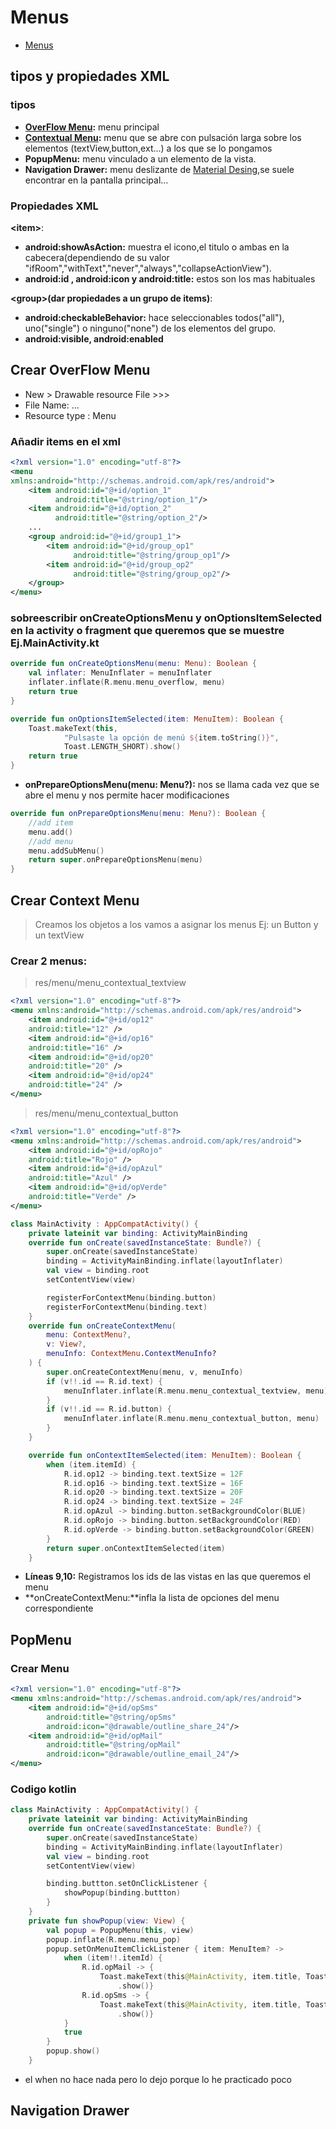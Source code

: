 # Menus

- [Menus](https://developer.android.com/guide/topics/ui/menus?hl=es)

## tipos y  propiedades XML

### tipos

- **[OverFlow Menu](#crear-overflow-menu):** menu principal 
- **[Contextual Menu](#crear-context-menu):** menu que se abre con pulsación larga sobre los elementos (textView,button,ext...) a los que se lo pongamos 
- **PopupMenu:** menu vinculado a un elemento de la vista.
- **Navigation Drawer:** menu deslizante de [Material Desing](https://material.io/components/navigation-drawer#usage),se suele encontrar en la pantalla principal...

### Propiedades XML

**\<item\>**:

- **android:showAsAction:** muestra el icono,el titulo o ambas en la cabecera(dependiendo de su valor "ifRoom","withText","never","always","collapseActionView").
- **android:id , android:icon y android:title:** estos son los mas habituales

**\<group\>(dar propiedades a un grupo de items)**:

- **android:checkableBehavior:** hace seleccionables todos("all"), uno("single") o ninguno("none") de los elementos del grupo.
- **android:visible, android:enabled**

## Crear OverFlow Menu

- New > Drawable resource File >>>  
- File Name: ...
- Resource type : Menu

### Añadir items en el xml

```xml
<?xml version="1.0" encoding="utf-8"?>
<menu
xmlns:android="http://schemas.android.com/apk/res/android">
    <item android:id="@+id/option_1"
          android:title="@string/option_1"/>
    <item android:id="@+id/option_2"
          android:title="@string/option_2"/>
    ...
    <group android:id="@+id/group1_1">
        <item android:id="@+id/group_op1"
              android:title="@string/group_op1"/>
        <item android:id="@+id/group_op2"
              android:title="@string/group_op2"/>
    </group>
</menu>
```

### sobreescribir **onCreateOptionsMenu** y **onOptionsItemSelected** en la activity o fragment que queremos que se muestre Ej.MainActivity.kt

```kt
override fun onCreateOptionsMenu(menu: Menu): Boolean {
    val inflater: MenuInflater = menuInflater
    inflater.inflate(R.menu.menu_overflow, menu)
    return true
}
```

```kt
override fun onOptionsItemSelected(item: MenuItem): Boolean {
    Toast.makeText(this,
            "Pulsaste la opción de menú ${item.toString()}",
            Toast.LENGTH_SHORT).show()
    return true
}

```

- **onPrepareOptionsMenu(menu: Menu?):** nos se llama cada vez que se abre el menu y nos permite hacer modificaciones

```kt
override fun onPrepareOptionsMenu(menu: Menu?): Boolean {
    //add item
    menu.add()
    //add menu
    menu.addSubMenu()
    return super.onPrepareOptionsMenu(menu)
}
```

## Crear Context Menu

> Creamos los objetos a los vamos a asignar los menus Ej: un Button y un textView

### Crear 2 menus:

> res/menu/menu_contextual_textview

```xml
<?xml version="1.0" encoding="utf-8"?>
<menu xmlns:android="http://schemas.android.com/apk/res/android">
    <item android:id="@+id/op12"
    android:title="12" />
    <item android:id="@+id/op16"
    android:title="16" />
    <item android:id="@+id/op20"
    android:title="20" />
    <item android:id="@+id/op24"
    android:title="24" />
</menu>
```

> res/menu/menu_contextual_button

```xml
<?xml version="1.0" encoding="utf-8"?>
<menu xmlns:android="http://schemas.android.com/apk/res/android">
    <item android:id="@+id/opRojo"
    android:title="Rojo" />
    <item android:id="@+id/opAzul"
    android:title="Azul" />
    <item android:id="@+id/opVerde"
    android:title="Verde" />
</menu>
```

```kt {highlight=[9,10]}
class MainActivity : AppCompatActivity() {
    private lateinit var binding: ActivityMainBinding
    override fun onCreate(savedInstanceState: Bundle?) {
        super.onCreate(savedInstanceState)
        binding = ActivityMainBinding.inflate(layoutInflater)
        val view = binding.root
        setContentView(view)

        registerForContextMenu(binding.button)
        registerForContextMenu(binding.text)
    }
    override fun onCreateContextMenu(
        menu: ContextMenu?,
        v: View?,
        menuInfo: ContextMenu.ContextMenuInfo?
    ) {
        super.onCreateContextMenu(menu, v, menuInfo)
        if (v!!.id == R.id.text) {
            menuInflater.inflate(R.menu.menu_contextual_textview, menu)
        }
        if (v!!.id == R.id.button) {
            menuInflater.inflate(R.menu.menu_contextual_button, menu)
        }
    }

    override fun onContextItemSelected(item: MenuItem): Boolean {
        when (item.itemId) {
            R.id.op12 -> binding.text.textSize = 12F
            R.id.op16 -> binding.text.textSize = 16F
            R.id.op20 -> binding.text.textSize = 20F
            R.id.op24 -> binding.text.textSize = 24F
            R.id.opAzul -> binding.button.setBackgroundColor(BLUE)
            R.id.opRojo -> binding.button.setBackgroundColor(RED)
            R.id.opVerde -> binding.button.setBackgroundColor(GREEN)
        }
        return super.onContextItemSelected(item)
    }
```

- **Líneas 9,10:** Registramos los ids de las vistas en las que queremos el menu
- **onCreateContextMenu:**infla la lista de opciones del menu correspondiente

## PopMenu

### Crear Menu

```xml
<?xml version="1.0" encoding="utf-8"?>
<menu xmlns:android="http://schemas.android.com/apk/res/android">
    <item android:id="@+id/opSms"
        android:title="@string/opSms"
        android:icon="@drawable/outline_share_24"/>
    <item android:id="@+id/opMail"
        android:title="@string/opMail"
        android:icon="@drawable/outline_email_24"/>
</menu>
```

### Codigo kotlin

```kt
class MainActivity : AppCompatActivity() {
    private lateinit var binding: ActivityMainBinding
    override fun onCreate(savedInstanceState: Bundle?) {
        super.onCreate(savedInstanceState)
        binding = ActivityMainBinding.inflate(layoutInflater)
        val view = binding.root
        setContentView(view)

        binding.buttton.setOnClickListener {
            showPopup(binding.buttton)
        }
    }
    private fun showPopup(view: View) {
        val popup = PopupMenu(this, view)
        popup.inflate(R.menu.menu_pop)
        popup.setOnMenuItemClickListener { item: MenuItem? ->
            when (item!!.itemId) {
                R.id.opMail -> {
                    Toast.makeText(this@MainActivity, item.title, Toast.LENGTH_SHORT)
                        .show()}
                R.id.opSms -> {
                    Toast.makeText(this@MainActivity, item.title, Toast.LENGTH_SHORT)
                        .show()}
            }
            true
        }
        popup.show()
    }
```

- el when no hace nada pero lo dejo porque lo he practicado poco

## Navigation Drawer

